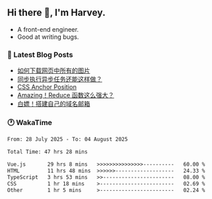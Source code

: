 ## Hi there 👋, I'm Harvey.

- A front-end engineer.
- Good at writing bugs.

### 📖 Latest Blog Posts
<!-- BLOG-POST-LIST:START -->
- [如何下载网页中所有的图片](https://blog.izou.top/posts/download-page-img/)
- [同步执行异步任务还能这样做？](https://blog.izou.top/posts/sync-executed/)
- [CSS Anchor Position](https://blog.izou.top/posts/css-anchor/)
- [Amazing！Reduce 函数这么强大？](https://blog.izou.top/posts/reduce-usage/)
- [白嫖！搭建自己的域名邮箱](https://blog.izou.top/posts/domain-mail/)
<!-- BLOG-POST-LIST:END -->

### 🕐 WakaTime
<!--START_SECTION:waka-->

```txt
From: 28 July 2025 - To: 04 August 2025

Total Time: 47 hrs 28 mins

Vue.js       29 hrs 8 mins   >>>>>>>>>>>>>>>----------   60.00 %
HTML         11 hrs 48 mins  >>>>>>-------------------   24.33 %
TypeScript   3 hrs 53 mins   >>-----------------------   08.00 %
CSS          1 hr 18 mins    >------------------------   02.69 %
Other        1 hr 5 mins     >------------------------   02.24 %
```

<!--END_SECTION:waka-->
